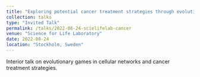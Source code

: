 ```yaml
---
title: "Exploring potential cancer treatment strategies through evolutionary games on cellular networks"
collection: talks
type: "Invited Talk"
permalink: /talks/2022-08-24-scielifelab-cancer
venue: "Science for Life Laboratory"
date: 2022-08-24
location: "Stockholm, Sweden"
---
```


Interior talk on evolutionary games in cellular networks and cancer treatment strategies.
